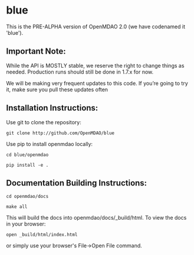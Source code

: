 # blue
This is the PRE-ALPHA version of OpenMDAO 2.0
(we have codenamed it 'blue').

Important Note:
---------------

While the API is MOSTLY stable, we reserve the right to change things as needed.
Production runs should still be done in 1.7.x for now.

We will be making very frequent updates to this code. If you’re going to try it,
make sure you pull these updates often

Installation Instructions:
--------------------------

Use git to clone the repository:

`git clone http://github.com/OpenMDAO/blue`

Use pip to install openmdao locally:

`cd blue/openmdao`

`pip install -e .`


Documentation Building Instructions:
------------------------------------

`cd openmdao/docs`

`make all`

This will build the docs into openmdao/docs/_build/html.
To view the docs in your browser:

`open _build/html/index.html`

or simply use your browser's File->Open File command.
